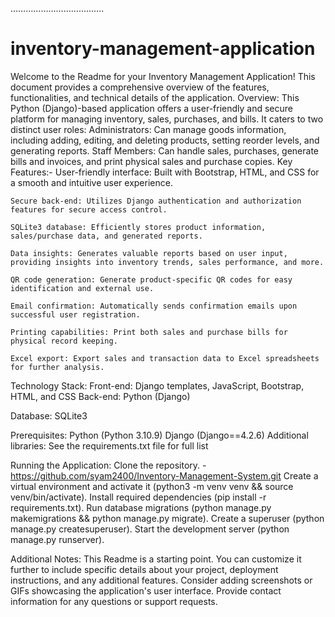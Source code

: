 
……………………………….
# inventory-management-application
Welcome to the Readme for your Inventory Management Application!
This document provides a comprehensive overview of the features, functionalities, and technical details of the application.
Overview:
    This Python (Django)-based application offers a user-friendly and secure platform for managing inventory, sales, purchases, and bills. It caters to two distinct user roles:
    Administrators: Can manage goods information, including adding, editing, and deleting products, setting reorder levels, and generating reports.
Staff Members: Can handle sales, purchases, generate bills and invoices, and print physical sales and purchase copies.
Key Features:-
    User-friendly interface: Built with Bootstrap, HTML, and CSS for a smooth and intuitive user experience.
    
    Secure back-end: Utilizes Django authentication and authorization features for secure access control.
    
    SQLite3 database: Efficiently stores product information, sales/purchase data, and generated reports.
    
    Data insights: Generates valuable reports based on user input, providing insights into inventory trends, sales performance, and more.
    
    QR code generation: Generate product-specific QR codes for easy identification and external use.
    
    Email confirmation: Automatically sends confirmation emails upon successful user registration.
    
    Printing capabilities: Print both sales and purchase bills for physical record keeping.
    
    Excel export: Export sales and transaction data to Excel spreadsheets for further analysis.
    
Technology Stack:
  Front-end: Django templates, JavaScript, Bootstrap, HTML, and CSS
  Back-end: Python (Django)

Database: SQLite3

Prerequisites:
    Python (Python 3.10.9)
    Django (Django==4.2.6)
    Additional libraries: See the requirements.txt file for full list
    
Running the Application:
    Clone the repository. - https://github.com/syam2400/Inventory-Management-System.git
    Create a virtual environment and activate it (python3 -m venv venv && source venv/bin/activate).
    Install required dependencies (pip install -r requirements.txt).
    Run database migrations (python manage.py makemigrations && python manage.py migrate).
    Create a superuser (python manage.py createsuperuser).
    Start the development server (python manage.py runserver).


Additional Notes:
This Readme is a starting point. You can customize it further to include specific details about your project, deployment instructions, and any additional features.
Consider adding screenshots or GIFs showcasing the application's user interface.
Provide contact information for any questions or support requests.



